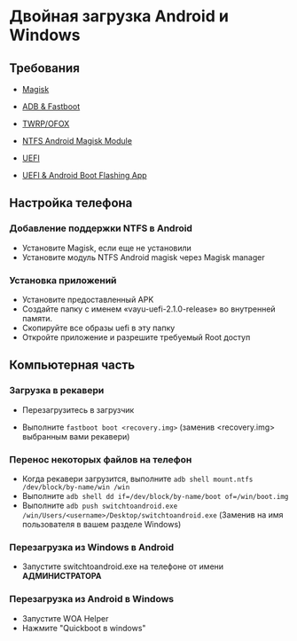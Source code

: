 # Двойная загрузка Android и Windows

## Требования

- [Magisk](https://github.com/topjohnwu/Magisk/releases/latest)

- [ADB & Fastboot](https://developer.android.com/studio/releases/platform-tools)

- [TWRP/OFOX](../../../../releases/Recoveries)

- [NTFS Android Magisk Module](../../../../releases/ntfsdroid)

- [UEFI](https://github.com/halal-beef/edk2-msm/releases/latest)

- [UEFI & Android Boot Flashing App](../../../../releases/dualboot)

## Настройка телефона

### Добавление поддержки NTFS в Android

- Установите Magisk, если еще не установили
- Установите модуль NTFS Android magisk через Magisk manager

### Установка приложений

- Установите предоставленный APK
- Создайте папку с именем «vayu-uefi-2.1.0-release» во внутренней памяти.
- Скопируйте все образы uefi в эту папку
- Откройте приложение и разрешите требуемый Root доступ

## Компьютерная часть

### Загрузка в рекавери

- Перезагрузитесь в загрузчик

- Выполните ```fastboot boot <recovery.img>``` (заменив <recovery.img> выбранным вами рекавери)

### Перенос некоторых файлов на телефон

- Когда рекавери загрузится, выполните ```adb shell mount.ntfs /dev/block/by-name/win /win```
- Выполните ```adb shell dd if=/dev/block/by-name/boot of=/win/boot.img```
- Выполните ```adb push switchtoandroid.exe /win/Users/<username>/Desktop/switchtoandroid.exe``` (Заменив <username> на имя пользователя в вашем разделе Windows)
  
###  Перезагрузка из Windows в Android
  
  - Запустите switchtoandroid.exe на телефоне от имени **АДМИНИСТРАТОРА**

### Перезагрузка из Android в Windows 
  
  - Запустите WOA Helper
  - Нажмите "Quickboot в windows"